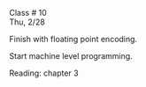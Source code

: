 <div class="lecture2">

<div class="column_date">
<p markdown="block">

Class # 10 <br>
Thu, 2/28

</p>
</div>

<div class="column_materials">
<p markdown="block">


Finish with floating point encoding.

Start machine level programming.
</p>
</div>

<div class="column_assign">
<p markdown="block">

Reading: chapter 3


</p>
</div>

</div>
